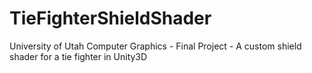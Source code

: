 # TieFighterShieldShader
University of Utah Computer Graphics - Final Project - A custom shield shader for a tie fighter in Unity3D
